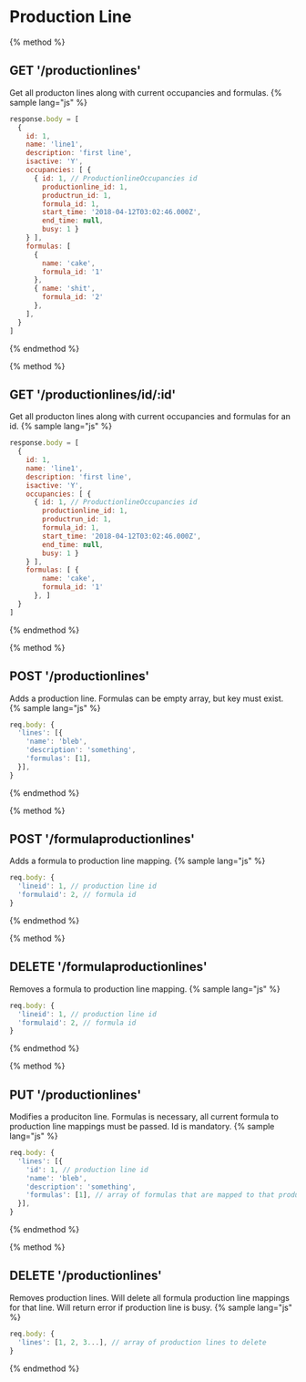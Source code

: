 # Production Line

{% method %}
## GET '/productionlines'

Get all producton lines along with current occupancies and formulas.
{% sample lang="js" %}
```js
response.body = [
  { 
    id: 1,
    name: 'line1',
    description: 'first line',
    isactive: 'Y',
    occupancies: [ {
      { id: 1, // ProductionlineOccupancies id
        productionline_id: 1,
        productrun_id: 1,
        formula_id: 1,
        start_time: '2018-04-12T03:02:46.000Z',
        end_time: null,
        busy: 1 }
    } ],
    formulas: [
      {
        name: 'cake',
        formula_id: '1'
      },
      { name: 'shit',
        formula_id: '2'
      },
    ], 
  }
]
```
{% endmethod %}

{% method %}
## GET '/productionlines/id/:id'

Get all producton lines along with current occupancies and formulas for an id.
{% sample lang="js" %}
```js
response.body = [
  { 
    id: 1,
    name: 'line1',
    description: 'first line',
    isactive: 'Y',
    occupancies: [ {
      { id: 1, // ProductionlineOccupancies id
        productionline_id: 1,
        productrun_id: 1,
        formula_id: 1,
        start_time: '2018-04-12T03:02:46.000Z',
        end_time: null,
        busy: 1 }
    } ],
    formulas: [ {
        name: 'cake',
        formula_id: '1'
      }, ] 
  }
]
```
{% endmethod %}

{% method %}
## POST '/productionlines'

Adds a production line. Formulas can be empty array, but key must exist.
{% sample lang="js" %}
```js
req.body: {
  'lines': [{
    'name': 'bleb',
    'description': 'something',
    'formulas': [1],
  }],
}
```

{% endmethod %}

{% method %}
## POST '/formulaproductionlines'

Adds a formula to production line mapping.
{% sample lang="js" %}
```js
req.body: {
  'lineid': 1, // production line id
  'formulaid': 2, // formula id
}
```

{% endmethod %}

{% method %}
## DELETE '/formulaproductionlines'

Removes a formula to production line mapping.
{% sample lang="js" %}
```js
req.body: {
  'lineid': 1, // production line id
  'formulaid': 2, // formula id
}
```

{% endmethod %}

{% method %}
## PUT '/productionlines'

Modifies a produciton line. Formulas is necessary, all current formula to production line mappings must be passed. Id is mandatory.
{% sample lang="js" %}
```js
req.body: {
  'lines': [{
    'id': 1, // production line id
    'name': 'bleb',
    'description': 'something',
    'formulas': [1], // array of formulas that are mapped to that production line
  }],
}
```

{% endmethod %}

{% method %}
## DELETE '/productionlines'

Removes production lines. Will delete all formula production line mappings for that line. Will return error if production line is busy.
{% sample lang="js" %}
```js
req.body: {
  'lines': [1, 2, 3...], // array of production lines to delete
}
```

{% endmethod %}